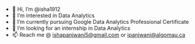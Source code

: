 - 👋 Hi, I’m @isha1912
- 👀 I’m interested in Data Analytics
- 🌱 I’m currently pursuing Google Data Analytics Professional Certificate
- 💞️ I’m looking for an internship in Data Analytics
- 📫 Reach me @ ishapanjwani5@gmail.com or ipanjwani@algomau.ca

<!---
isha1912/isha1912 is a ✨ special ✨ repository because its `README.md` (this file) appears on your GitHub profile.
You can click the Preview link to take a look at your changes.
--->
